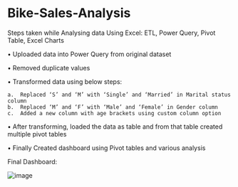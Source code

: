 # Bike-Sales-Analysis

Steps taken while Analysing data Using Excel: ETL, Power Query, Pivot Table, Excel Charts

•	Uploaded data into Power Query from original dataset

•	Removed duplicate values

•	Transformed data using below steps:

	a.	Replaced ‘S’ and ‘M’ with ‘Single’ and ‘Married’ in Marital status column
	b.	Replaced ‘M’ and ‘F’ with ‘Male’ and ‘Female’ in Gender column
 	c.	Added a new column with age brackets using custom column option

•	After transforming, loaded the data as table and from that table created multiple pivot tables

•	Finally Created dashboard using Pivot tables and various analysis






Final Dashboard: 

![image](https://github.com/shivamsharma-github/Bike-Sales-Analysis/assets/134004808/bf33059f-4622-45be-87c4-73903cd6a7be)
